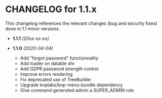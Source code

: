 CHANGELOG for 1.1.x
===================

This changelog references the relevant changes (bug and security fixes) done
in 1.1 minor versions.

* **1.1.1** *(20xx-xx-xx)*


* **1.1.0** *(2020-04-04)*
    * Add "forgot password" functionnality
    * Add loader on datable xhr
    * Add GDPR password strength control
    * Improve errors rendering
    * Fix deprecated use of TreeBuilder
    * Upgrade knplabs/knp-menu-bundle dependency
    * Give command generated admin a SUPER_ADMIN role

